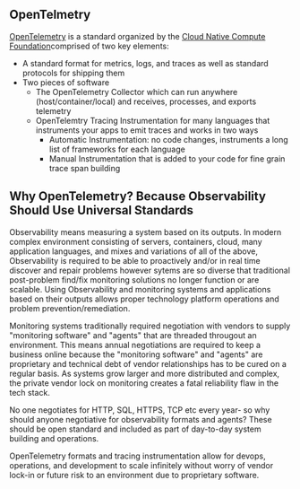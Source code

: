 ## OpenTelmetry

[OpenTelemetry](http://www.opentelemetry.io) is a standard organized by the [Cloud Native Compute Foundation](https://www.cncf.io/)comprised of two key elements:  
- A standard format for metrics, logs, and traces as well as standard protocols for shipping them
- Two pieces of software
    - The OpenTelemetry Collector which can run anywhere (host/container/local) and receives, processes, and exports telemetry
    - OpenTelemtry Tracing Instrumentation for many languages that instruments your apps to emit traces and works in two ways
        - Automatic Instrumentation: no code changes, instruments a long list of frameworks for each language
        - Manual Instrumentation that is added to your code for fine grain trace span building

## Why OpenTelemetry? Because Observability Should Use Universal Standards

Observability means measuring a system based on its outputs. In modern complex environment consisting of servers, containers, cloud, many application languages, and mixes and variations of all of the above, Observability is required to be able to proactively and/or in real time discover and repair problems however sytems are so diverse that traditional post-problem find/fix monitoring solutions no longer function or are scalable. Using Observability and monitoring systems and applications based on their outputs allows proper technology platform operations and problem prevention/remediation.  

Monitoring systems traditionally required negotiation with vendors to supply "monitoring software" and "agents" that are threaded througout an environment. This means annual negotiations are required to keep a business online because the "monitoring software" and "agents" are proprietary and technical debt of vendor relationships has to be cured on a regular basis. As systems grow larger and more distributed and complex, the private vendor lock on monitoring creates a fatal reliability flaw in the tech stack.  

No one negotiates for HTTP, SQL, HTTPS, TCP etc every year- so why should anyone negotiative for observability formats and agents? These should be open standard and included as part of day-to-day system building and operations.  

OpenTelemetry formats and tracing instrumentation allow for devops, operations, and development to scale infinitely without worry of vendor lock-in or future risk to an environment due to proprietary software.